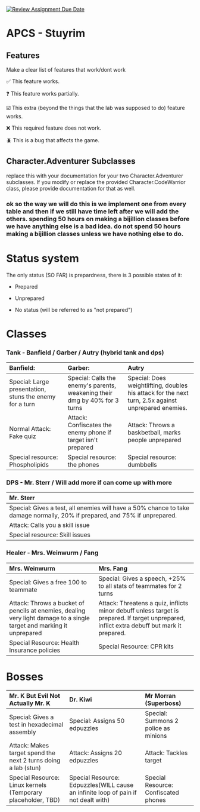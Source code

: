 [![Review Assignment Due Date](https://classroom.github.com/assets/deadline-readme-button-22041afd0340ce965d47ae6ef1cefeee28c7c493a6346c4f15d667ab976d596c.svg)](https://classroom.github.com/a/KprAwj1n)
# APCS - Stuyrim

## Features

Make a clear list of features that work/dont work

:white_check_mark: This feature works.

:question: This feature works partially.

:ballot_box_with_check: This extra (beyond the things that the lab was supposed to do) feature works.

:x: This required feature does not work.

:beetle: This is a bug that affects the game.


## Character.Adventurer Subclasses

replace this with your documentation for your two Character.Adventurer subclasses. If you modify or replace the provided Character.CodeWarrior class, please provide documentation for that as well.

### ok so the way we will do this is we implement one from every table and then if we still have time left after we will add the others. spending 50 hours on making a bijillion classes before we have anything else is a bad idea. do not spend 50 hours making a bijillion classes unless we have nothing else to do.

# Status system

The only status (SO FAR) is prepardness, there is 3 possible states of it:

- Prepared

- Unprepared

- No status (will be referred to as "not prepared")

# Classes

 ### Tank - Banfield / Garber / Autry (hybrid tank and dps)              

| Banfield:                                               | Garber:                                                                    | Autry                                                                                               |
|:--------------------------------------------------------|:---------------------------------------------------------------------------|:----------------------------------------------------------------------------------------------------|
| Special: Large presentation, stuns the enemy for a turn | Special: Calls the enemy's parents, weakening their dmg by 40% for 3 turns | Special: Does weightlifting, doubles his attack for the next turn, 2.5x against unprepared enemies. |
| Normal Attack: Fake quiz                                | Attack: Confiscates the enemy phone if target isn't prepared               | Attack: Throws a baskbetball, marks people unprepared                                               |
| Special resource: Phospholipids                         | Special resource: the phones                                               | Special resource: dumbbells                                                                         |


  
  
  
  
  


  
### DPS - Mr. Sterr / Will add more if can come up with more
| Mr. Sterr                                                                                                                  |
|:---------------------------------------------------------------------------------------------------------------------------|
| Special: Gives a test, all enemies will have a 50% chance to take damage normally, 20% if prepared, and 75% if unprepared. |
| Attack: Calls you a skill issue                                                                                            |
| Special resource: Skill issues                                                                                             |


  
  
  
  
  


  
### Healer - Mrs. Weinwurm / Fang

| Mrs. Weinwurm                                                                                                         | Mrs. Fang                                                                                                                                   |
|:----------------------------------------------------------------------------------------------------------------------|:--------------------------------------------------------------------------------------------------------------------------------------------|
| Special: Gives a free 100 to teammate                                                                                 | Special: Gives a speech, +25% to all stats of teammates for 2 turns                                                                         |
| Attack: Throws a bucket of pencils at enemies, dealing very light damage to a single target and marking it unprepared | Attack: Threatens a quiz, inflicts minor debuff unless target is prepared. If target unprepared, inflict extra debuff but mark it prepared. |
| Special Resource: Health Insurance policies                                                                           | Special Resource: CPR kits                                                                                                                  |

  
  
  
  
  


  
# Bosses


| Mr. K But Evil Not Actually Mr. K                              | Dr. Kiwi                                                                           | Mr Morran (Superboss)                |
|:---------------------------------------------------------------|:-----------------------------------------------------------------------------------|:-------------------------------------|
| Special: Gives a test in hexadecimal assembly                  | Special: Assigns 50 edpuzzles                                                      | Special: Summons 2 police as minions |
| Attack: Makes target spend the next 2 turns doing a lab (stun) | Attack: Assigns 20 edpuzzles                                                       | Attack: Tackles target               |
| Special Resource: Linux kernels (Temporary placeholder, TBD)   | Special Resource: Edpuzzles(WILL cause an infinite loop of pain if not dealt with) | Special Resource: Confiscated phones |

  
  
  
  


